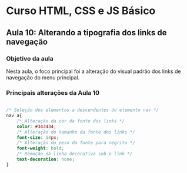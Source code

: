 # Curso HTML, CSS e JS Básico 

## Aula 10: Alterando a tipografia dos links de navegação

### Objetivo da aula

Nesta aula, o foco principal foi a alteração do visual padrão dos links de navegação do menu principal.

### Principais alterações da Aula 10


```css

/* Seleção dos elementos a descendentes do elemento nav */
nav a{
    /* Alteração da cor da fonte dos links */
    color: #343434;
    /* Alteração do tamanho da fonte dos links */
    font-size: 14px;
    /* Alteração do peso da fonte para negrito */
    font-weight: bold;
    /* Remoção da linha decorativa sob o link */
    text-decoration: none;
}

```

